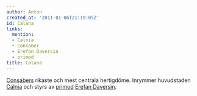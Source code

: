 ```yaml
---
author: Anton
created_at: '2011-01-06T21:19:05Z'
id: Calana
links:
  mention:
  - Calnia
  - Consaber
  - Erefan Daversin
  - primod
title: Calana
---
```


[Consabers] rikaste och mest centrala hertigdöme. Inrymmer huvudstaden [Calnia] och styrs av
[primod][] [Erefan Daversin].

  [Consabers]: Consaber
  [Calnia]: Calnia
  [primod]: primod
  [Erefan Daversin]: Erefan_Daversin
